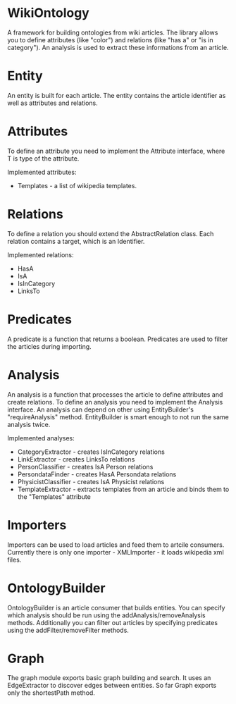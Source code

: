 WikiOntology
============

A framework for building ontologies from wiki articles. The library allows you to define attributes (like "color") 
and relations (like "has a" or "is in category"). An analysis is used to extract these informations from an article.


Entity
=======

An entity is built for each article. The entity contains the article identifier as well as attributes and relations.

Attributes
==========

To define an attribute you need to implement the Attribute<T> interface, where T is type of the attribute.

Implemented attributes:
* Templates - a list of wikipedia templates.

Relations
=========

To define a relation you should extend the AbstractRelation class. Each relation contains a target, which is an Identifier.

Implemented relations:
* HasA
* IsA
* IsInCategory
* LinksTo

Predicates
==========

A predicate is a function that returns a boolean. Predicates are used to filter the articles during importing.

Analysis
========

An analysis is a function that processes the article to define attributes and create relations. To define an analysis you need to implement the Analysis interface. An analysis can depend on other using EntityBuilder's "requireAnalysis" method. EntityBuilder is smart enough to not run the same analysis twice.

Implemented analyses:
* CategoryExtractor - creates IsInCategory relations
* LinkExtractor - creates LinksTo relations
* PersonClassifier - creates IsA Person relations
* PersondataFinder - creates HasA Persondata relations
* PhysicistClassifier - creates IsA Physicist relations
* TemplateExtractor - extracts templates from an article and binds them to the "Templates" attribute

Importers
=========

Importers can be used to load articles and feed them to artcile consumers. Currently there is only one importer - XMLImporter - it loads wikipedia xml files.

OntologyBuilder
===============

OntologyBuilder is an article consumer that builds entities. You can specify which analysis should be run using the addAnalysis/removeAnalysis methods. Additionally you can filter out articles by specifying predicates using the addFilter/removeFilter methods.

Graph
=====

The graph module exports basic graph building and search. It uses an EdgeExtractor to discover edges between entities. So far Graph exports only the shortestPath method.
